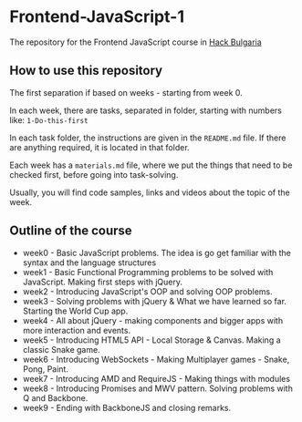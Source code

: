 Frontend-JavaScript-1
=====================

The repository for the Frontend JavaScript course in [Hack Bulgaria](https://hackbulgaria.com)

## How to use this repository

The first separation if based on weeks - starting from week 0.

In each week, there are tasks, separated in folder, starting with numbers like: `1-Do-this-first`

In each task folder, the instructions are given in the `README.md` file. If there are anything required, it is located in that folder.

Each week has a `materials.md` file, where we put the things that need to be checked first, before going into task-solving.

Usually, you will find code samples, links and videos about the topic of the week.

## Outline of the course

* week0 - Basic JavaScript problems. The idea is go get familiar with the syntax and the language structures
* week1 - Basic Functional Programming problems to be solved with JavaScript. Making first steps with jQuery.
* week2 - Introducing JavaScript's OOP and solving OOP problems.
* week3 - Solving problems with jQuery & What we have learned so far. Starting the World Cup app.
* week4 - All about jQuery - making components and bigger apps with more interaction and events.
* week5 - Introducing HTML5 API - Local Storage & Canvas. Making a classic Snake game.
* week6 - Introducing WebSockets - Making Multiplayer games - Snake, Pong, Paint.
* week7 - Introducing AMD and RequireJS - Making things with modules
* week8 - Introducing Promises and MWV pattern. Solving problems with Q and Backbone.
* week9 - Ending with BackboneJS and closing remarks.
